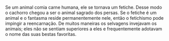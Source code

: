 ﻿Se um animal comia carne humana, ele se tornava um fetiche. Desse modo o cachorro chegou a ser o animal sagrado dos persas. Se o fetiche é um animal e o fantasma reside permanentemente nele, então o fetichismo pode  impingir a reencarnação. De muitos maneiras os selvagens invejavam os animais; eles não se sentiam superiores a eles e frequentemente adotavam o nome das suas bestas favoritas.